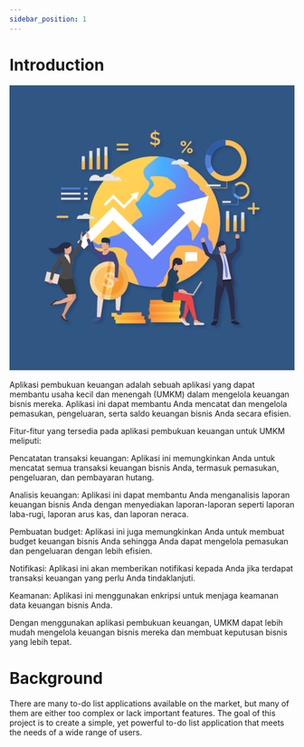 ```yaml
---
sidebar_position: 1
---
```


# Introduction

![To-dolist](./Profesi-Finance_610-x-610-px.png)

Aplikasi pembukuan keuangan adalah sebuah aplikasi yang dapat membantu usaha kecil dan menengah (UMKM) dalam mengelola keuangan bisnis mereka. Aplikasi ini dapat membantu Anda mencatat dan mengelola pemasukan, pengeluaran, serta saldo keuangan bisnis Anda secara efisien.

Fitur-fitur yang tersedia pada aplikasi pembukuan keuangan untuk UMKM meliputi:

Pencatatan transaksi keuangan: Aplikasi ini memungkinkan Anda untuk mencatat semua transaksi keuangan bisnis Anda, termasuk pemasukan, pengeluaran, dan pembayaran hutang.

Analisis keuangan: Aplikasi ini dapat membantu Anda menganalisis laporan keuangan bisnis Anda dengan menyediakan laporan-laporan seperti laporan laba-rugi, laporan arus kas, dan laporan neraca.

Pembuatan budget: Aplikasi ini juga memungkinkan Anda untuk membuat budget keuangan bisnis Anda sehingga Anda dapat mengelola pemasukan dan pengeluaran dengan lebih efisien.

Notifikasi: Aplikasi ini akan memberikan notifikasi kepada Anda jika terdapat transaksi keuangan yang perlu Anda tindaklanjuti.

Keamanan: Aplikasi ini menggunakan enkripsi untuk menjaga keamanan data keuangan bisnis Anda.

Dengan menggunakan aplikasi pembukuan keuangan, UMKM dapat lebih mudah mengelola keuangan bisnis mereka dan membuat keputusan bisnis yang lebih tepat.

# Background

There are many to-do list applications available on the market, but many of them are either too complex or lack important features. The goal of this project is to create a simple, yet powerful to-do list application that meets the needs of a wide range of users.
